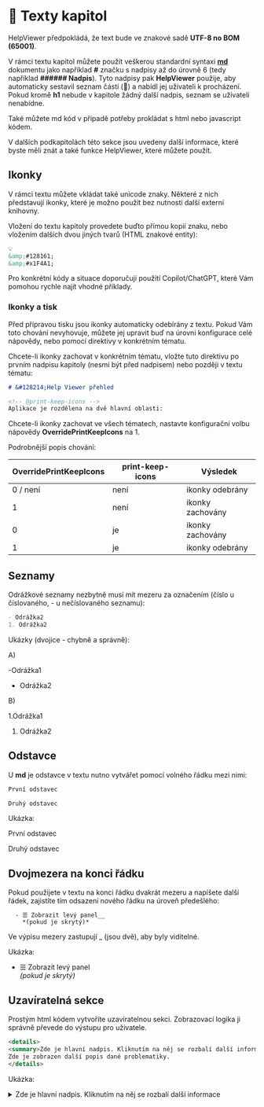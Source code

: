 # 📝 Texty kapitol

HelpViewer předpokládá, že text bude ve znakové sadě **UTF-8 no BOM (65001)**.

V rámci textu kapitol můžete použít veškerou standardní syntaxi **[md][MDSyntax]** dokumentu jako například **#** značku s nadpisy až do úrovně 6 (tedy například **###### Nadpis**). Tyto nadpisy pak **HelpViewer** použije, aby automaticky sestavil seznam částí (🔖) a nabídl jej uživateli k procházení. Pokud kromě **h1** nebude v kapitole žádný další nadpis, seznam se uživateli nenabídne.

Také můžete md kód v případě potřeby prokládat s html nebo javascript kódem.

V dalších podkapitolách této sekce jsou uvedeny další informace, které byste měli znát a také funkce HelpViewer, které můžete použít.

## Ikonky

V rámci textu můžete vkládat také unicode znaky. Některé z nich představují ikonky, které je možno použít bez nutnosti další externí knihovny.

Vložení do textu kapitoly provedete buďto přímou kopií znaku, nebo vložením dalších dvou jiných tvarů (HTML znakové entity):
```markdown
💡
&amp;#128161;
&amp;#x1F4A1;
```

Pro konkrétní kódy a situace doporučuji použití Copilot/ChatGPT, které Vám pomohou rychle najít vhodné příklady.

### Ikonky a tisk

Před přípravou tisku jsou ikonky automaticky odebírány z textu. Pokud Vám toto chování nevyhovuje, můžete jej upravit buď na úrovni konfigurace celé nápovědy, nebo pomocí direktivy v konkrétním tématu.

Chcete-li ikonky zachovat v konkrétním tématu, vložte tuto direktivu po prvním nadpisu kapitoly (nesmí být před nadpisem) nebo později v textu tématu:

```markdown
# &#128214;Help Viewer přehled

<!-- @print-keep-icons -->
Aplikace je rozdělena na dvě hlavní oblasti:
```

Chcete-li ikonky zachovat ve všech tématech, nastavte konfigurační volbu nápovědy **OverridePrintKeepIcons** na 1.

Podrobnější popis chování:

| OverridePrintKeepIcons | print-keep-icons | Výsledek |
|---|---|---|
| 0 / není | není | ikonky odebrány |
| 1 | není | ikonky zachovány |
| 0 | je | ikonky zachovány |
| 1 | je | ikonky odebrány |

## Seznamy

Odrážkové seznamy nezbytně musí mít mezeru za označením (číslo u číslovaného, - u nečíslovaného seznamu):

```markdown
- Odrážka2
1. Odrážka2
```

Ukázky (dvojice - chybně a správně):

A)

-Odrážka1
- Odrážka2

B)

1.Odrážka1
1. Odrážka2

## Odstavce

U **md** je odstavce v textu nutno vytvářet pomocí volného řádku mezi nimi:
```markdown
První odstavec

Druhý odstavec
```

Ukázka:

První odstavec

Druhý odstavec

## Dvojmezera na konci řádku

Pokud použijete v textu na konci řádku dvakrát mezeru a napíšete další řádek, zajistíte tím odsazení nového řádku na úroveň předešlého:

```
  - ☰ Zobrazit levý panel__
    *(pokud je skrytý)*
```
Ve výpisu mezery zastupují _ (jsou dvě), aby byly viditelné.

Ukázka:

  - ☰ Zobrazit levý panel  
    *(pokud je skrytý)*

## Uzavíratelná sekce

Prostým html kódem vytvoříte uzavíratelnou sekci. Zobrazovací logika ji správně převede do výstupu pro uživatele. 

```html
<details>
<summary>Zde je hlavní nadpis. Kliknutím na něj se rozbalí další informace</summary>
Zde je zobrazen další popis dané problematiky.
</details>
```

Ukázka:
<details>
<summary>Zde je hlavní nadpis. Kliknutím na něj se rozbalí další informace</summary>
Zde je zobrazen další popis dané problematiky.
</details>

[MDSyntax]: https://www.markdownguide.org/basic-syntax/ "MD syntaxe"